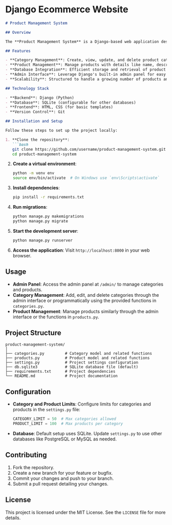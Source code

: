 <h1>Django Ecommerce Website</h1>


```markdown
# Product Management System

## Overview

The **Product Management System** is a Django-based web application designed to manage products and categories efficiently. This project provides a streamlined way for users to handle product inventories, organize them into categories, and manage the overall structure of a retail or e-commerce platform. 

## Features

- **Category Management**: Create, view, update, and delete product categories.
- **Product Management**: Manage products with details like name, description, price, stock quantity, and category association.
- **Database Integration**: Efficient storage and retrieval of product and category data using Django's ORM.
- **Admin Interface**: Leverage Django's built-in admin panel for easy management of data models.
- **Scalability**: Structured to handle a growing number of products and categories.

## Technology Stack

- **Backend**: Django (Python)
- **Database**: SQLite (configurable for other databases)
- **Frontend**: HTML, CSS (for basic templates)
- **Version Control**: Git

## Installation and Setup

Follow these steps to set up the project locally:

1. **Clone the repository**:
   ```bash
   git clone https://github.com/username/product-management-system.git
   cd product-management-system
   ```

2. **Create a virtual environment**:
   ```bash
   python -m venv env
   source env/bin/activate  # On Windows use `env\Scripts\activate`
   ```

3. **Install dependencies**:
   ```bash
   pip install -r requirements.txt
   ```

4. **Run migrations**:
   ```bash
   python manage.py makemigrations
   python manage.py migrate
   ```

5. **Start the development server**:
   ```bash
   python manage.py runserver
   ```

6. **Access the application**: Visit `http://localhost:8000` in your web browser.

## Usage

- **Admin Panel**: Access the admin panel at `/admin/` to manage categories and products.
- **Category Management**: Add, edit, and delete categories through the admin interface or programmatically using the provided functions in `categories.py`.
- **Product Management**: Manage products similarly through the admin interface or the functions in `products.py`.

## Project Structure

```
product-management-system/
│
├── categories.py         # Category model and related functions
├── products.py           # Product model and related functions
├── settings.py           # Project settings configuration
├── db.sqlite3            # SQLite database file (default)
├── requirements.txt      # Project dependencies
└── README.md             # Project documentation
```

## Configuration

- **Category and Product Limits**: Configure limits for categories and products in the `settings.py` file:
  ```python
  CATEGORY_LIMIT = 50  # Max categories allowed
  PRODUCT_LIMIT = 100  # Max products per category
  ```
- **Database**: Default setup uses SQLite. Update `settings.py` to use other databases like PostgreSQL or MySQL as needed.

## Contributing

1. Fork the repository.
2. Create a new branch for your feature or bugfix.
3. Commit your changes and push to your branch.
4. Submit a pull request detailing your changes.

## License

This project is licensed under the MIT License. See the `LICENSE` file for more details.
```


